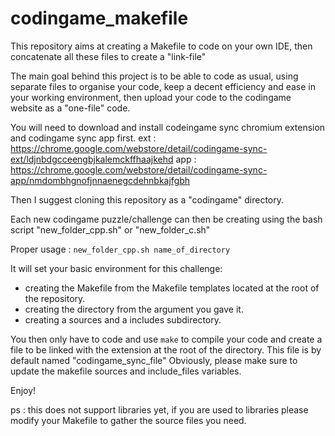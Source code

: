 # codingame_makefile
This repository aims at creating a Makefile to code on your own IDE, then concatenate all these files to create a "link-file" 

The main goal behind this project is to be able to code as usual, using separate files to organise your code, keep a decent
efficiency and ease in your working environment, then upload your code to the codingame website as a "one-file" code.

You will need to download and install codeingame sync chromium extension and codingame sync app first.
ext : https://chrome.google.com/webstore/detail/codingame-sync-ext/ldjnbdgcceengbjkalemckffhaajkehd
app : https://chrome.google.com/webstore/detail/codingame-sync-app/nmdombhgnofjnnaenegcdehnbkajfgbh

Then I suggest cloning this repository as a "codingame" directory.

Each new codingame puzzle/challenge can then be creating using the bash script "new_folder_cpp.sh" or "new_folder_c.sh"

Proper usage : ``new_folder_cpp.sh name_of_directory``

It will set your basic environment for this challenge:
- creating the Makefile from the Makefile templates located at the root of the repository.
- creating the directory from the argument you gave it.
- creating a sources and a includes subdirectory.

You then only have to code and use ``make`` to compile your code and create a file to be linked with the extension at the root of the directory.
This file is by default named "codingame_sync_file"
Obviously, please make sure to update the makefile sources and include_files variables.


Enjoy!

ps : this does not support libraries yet, if you are used to libraries please modify your Makefile to gather the source files you need.
